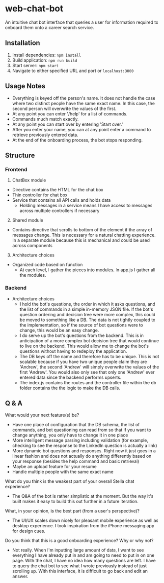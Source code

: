 # web-chat-bot

An intuitive chat bot interface that queries a user for information required to onboard them onto a career search service.

## Installation

1. Install dependencies: `npm install`
2. Build application: `npm run build`
3. Start server: `npm start`
4. Navigate to either specified URL and port or `localhost:3000`

## Usage Notes

* Everything is keyed off the person's name. It does not handle the case where two distinct people have the same exact name. In this case, the second person will overwrite the values of the first.
* At any point you can enter '/help' for a list of commands.
* Commands much match exactly.
* At any point you can start over by entering 'Start over.'
* After you enter your name, you can at any point enter a command to retrieve previously entered data.
* At the end of the onboarding process, the bot stops responding.

## Structure

### Frontend
1. ChatBox module
  * Directive contains the HTML for the chat box
  * Thin controller for chat box
  * Service that contains all API calls and holds data
    * Holding messages in a service means I have access to messages across multiple controllers if necessary
2. Shared module
  * Contains directive that scrolls to bottom of the element if the array of messages change. This is necessary for a natural chatting experience. In a separate module because this is mechanical and could be used across components
3. Architecture choices
  * Organized code based on function
    * At each level, I gather the pieces into modules. In app.js I gather all the modules.

### Backend
* Architecture choices
  * I hold the bot's questions, the order in which it asks questions, and the list of commands in a simple in-memory JSON file. If the bot's question ordering and decision tree were more complex, this could be moved to something like a DB. The data is not tightly coupled to the implementation, so if the source of bot questions were to change, this would be an easy change.
  * I do serve up the bot's questions from the backend. This is in anticipation of a more complex bot decision tree that would continue to live on the backend. This would allow me to change the bot's questions without having to redeploy the application.
  * The DB keys off the name and therefore has to be unique. This is not scalable because if you have two unique people claim they are 'Andrew', the second 'Andrew' will simply overwrite the values of the first 'Andrew'. You would also only see that only one 'Andrew' ever entered data since the backend performs upserts.
  * The index.js contains the routes and the controller file within the db folder contains the the logic to make the DB calls.

## Q & A
What would your next feature(s) be?
* Have one place of configuration that the DB schema, the list of commands, and bot questioning can read from so that if you want to change anything, you only have to change it in one place
* More intelligent message parsing including validation (for example, checking to see the response to the LinkedIn question is actually a link)
* More dynamic bot questions and responses. Right now it just goes in a linear fashion and does not actually do anything differently based on your response (besides the help command and basic retrieval)
* Maybe an upload feature for your resume
* Handle multiple people with the same exact name

What do you think is the weakest part of your overall Stella chat experience?
* The Q&A of the bot is rather simplistic at the moment. But the way it's built makes it easy to build this out further in a future iteration.

What, in your opinion, is the best part (from a user's perspective)?
* The UI/UX scales down nicely for pleasant mobile experience as well as desktop experience. I took inspiration from the iPhone messaging app for design cues.

Do you think that this is a good onboarding experience? Why or why not?
* Not really. When I'm inputting large amount of data, I want to see everything I have already put in and am going to need to put in on one page. With the chat, I have no idea how many questions are left. I have to query the chat bot to see what I wrote previously instead of just scrolling up. With this interface, it is difficult to go back and edit an answer.
